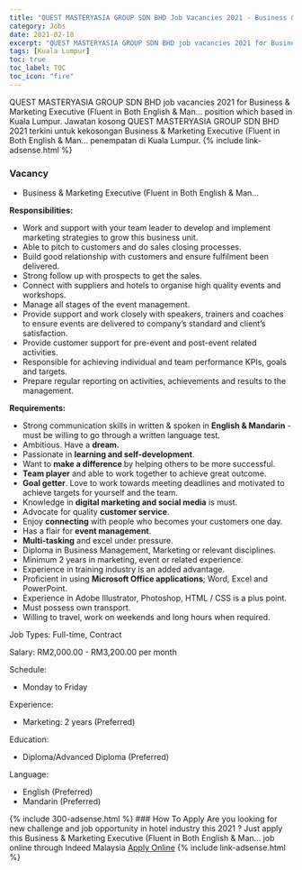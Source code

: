 ```yaml
---
title: "QUEST MASTERYASIA GROUP SDN BHD Job Vacancies 2021 - Business & Marketing Executive (Fluent in Both English & Man..." 
category: Jobs 
date: 2021-02-18 
excerpt: "QUEST MASTERYASIA GROUP SDN BHD job vacancies 2021 for Business & Marketing Executive (Fluent in Both English & Man... position which based in Kuala Lumpur. Jawatan kosong QUEST MASTERYASIA GROUP SDN BHD 2021 terkini untuk kekosongan Business & Marketing Executive (Fluent in Both English & Man... penempatan di Kuala Lumpur" 
tags: [Kuala Lumpur] 
toc: true 
toc_label: TOC 
toc_icon: "fire" 
--- 
```


QUEST MASTERYASIA GROUP SDN BHD job vacancies 2021 for Business & Marketing Executive (Fluent in Both English & Man... position which based in Kuala Lumpur. Jawatan kosong QUEST MASTERYASIA GROUP SDN BHD 2021 terkini untuk kekosongan Business & Marketing Executive (Fluent in Both English & Man... penempatan di Kuala Lumpur. 
{% include link-adsense.html %} 
### Vacancy 
- Business & Marketing Executive (Fluent in Both English & Man... 
<div><p><b>Responsibilities: </b></p><ul><li>Work and support with your team leader to develop and implement marketing strategies to grow this business unit.</li><li>Able to pitch to customers and do sales closing processes.</li><li>Build good relationship with customers and ensure fulfilment been delivered.</li><li>Strong follow up with prospects to get the sales.</li><li>Connect with suppliers and hotels to organise high quality events and workshops.</li><li>Manage all stages of the event management.</li><li>Provide support and work closely with speakers, trainers and coaches to ensure events are delivered to company&#8217;s standard and client&#8217;s satisfaction.</li><li>Provide customer support for pre-event and post-event related activities.</li><li>Responsible for achieving individual and team performance KPIs, goals and targets.</li><li>Prepare regular reporting on activities, achievements and results to the management.</li></ul><p><b>Requirements: </b></p><ul><li>Strong communication skills in written &amp; spoken in <b>English &amp; Mandarin</b> - must be willing to go through a written language test.</li><li>Ambitious. Have a <b>dream.</b></li><li>Passionate in <b>learning and self-development</b>.</li><li>Want to <b>make a difference </b>by helping others to be more successful.</li><li><b>Team player</b> and able to work together to achieve great outcome.</li><li><b>Goal getter</b>. Love to work towards meeting deadlines and motivated to achieve targets for yourself and the team.</li><li>Knowledge in <b>digital marketing and social media</b> is must.</li><li>Advocate for quality <b>customer service</b>.</li><li>Enjoy <b>connecting</b> with people who becomes your customers one day.</li><li>Has a flair for <b>event management</b>.</li><li><b>Multi-tasking</b> and excel under pressure.</li><li>Diploma in Business Management, Marketing or relevant disciplines.</li><li>Minimum 2 years in marketing, event or related experience.</li><li>Experience in training industry is an added advantage.</li><li>Proficient in using <b>Microsoft Office applications</b>; Word, Excel and PowerPoint.</li><li>Experience in Adobe Illustrator, Photoshop, HTML / CSS is a plus point.</li><li>Must possess own transport.</li><li>Willing to travel, work on weekends and long hours when required.</li></ul><p>Job Types: Full-time, Contract</p><p>Salary: RM2,000.00 - RM3,200.00 per month</p><p>Schedule:</p><ul><li>Monday to Friday</li></ul><p>Experience:</p><ul><li>Marketing: 2 years (Preferred)</li></ul><p>Education:</p><ul><li>Diploma/Advanced Diploma (Preferred)</li></ul><p>Language:</p><ul><li>English (Preferred)</li><li>Mandarin (Preferred)</li></ul></div> 
{% include 300-adsense.html %} 
### How To Apply 
Are you looking for new challenge and job opportunity in hotel industry this 2021 ?
Just apply this Business & Marketing Executive (Fluent in Both English & Man... job online through Indeed Malaysia 
<a href="https://malaysia.indeed.com/viewjob?jk=504823fa244acb2b" class="btn btn--info" target="_blank" rel="nofollow noopenner">Apply Online</a> 
{% include link-adsense.html %} 